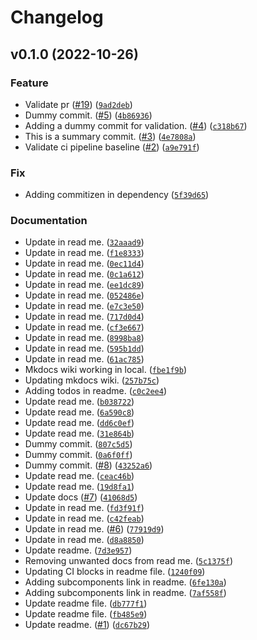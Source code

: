 # Changelog

<!--next-version-placeholder-->

## v0.1.0 (2022-10-26)
### Feature
* Validate pr ([#19](https://github.com/pandalearnstocode/sample_components/issues/19)) ([`9ad2deb`](https://github.com/pandalearnstocode/sample_components/commit/9ad2deb436696a49c002674ba279eb6823dc20c7))
* Dummy commit. ([#5](https://github.com/pandalearnstocode/sample_components/issues/5)) ([`4b86936`](https://github.com/pandalearnstocode/sample_components/commit/4b86936b07c56896193e4651f8ef5fb4001261dc))
* Adding a dummy commit for validation. ([#4](https://github.com/pandalearnstocode/sample_components/issues/4)) ([`c318b67`](https://github.com/pandalearnstocode/sample_components/commit/c318b678ecfbc822fe7231a47fea0df9f979af31))
* This is a summary commit. ([#3](https://github.com/pandalearnstocode/sample_components/issues/3)) ([`4e7808a`](https://github.com/pandalearnstocode/sample_components/commit/4e7808a7d42a505837341e4ef7c78f29aa2d853f))
* Validate ci pipeline baseline ([#2](https://github.com/pandalearnstocode/sample_components/issues/2)) ([`a9e791f`](https://github.com/pandalearnstocode/sample_components/commit/a9e791f213683dc4849c570a7ff1fafebe218889))

### Fix
* Adding commitizen in dependency ([`5f39d65`](https://github.com/pandalearnstocode/sample_components/commit/5f39d65fa3bedb56f7a68189488612cb5fb60f0a))

### Documentation
* Update in read me. ([`32aaad9`](https://github.com/pandalearnstocode/sample_components/commit/32aaad94ec99275d1c0cef8134a200eec106ebb2))
* Update in read me. ([`f1e8333`](https://github.com/pandalearnstocode/sample_components/commit/f1e83335367e22f2ac639bcf7bc8fc9a4b4334c9))
* Update in read me. ([`0ec11d4`](https://github.com/pandalearnstocode/sample_components/commit/0ec11d4492681f229e00b53a7e45f17e7ac8664d))
* Update in read me. ([`0c1a612`](https://github.com/pandalearnstocode/sample_components/commit/0c1a612fb2e2f61aa1023bd529f1c6d1bcb1578b))
* Update in read me. ([`ee1dc89`](https://github.com/pandalearnstocode/sample_components/commit/ee1dc89ec4de4ab24959d54cfcc3eb9200ca1a0d))
* Update in read me. ([`052486e`](https://github.com/pandalearnstocode/sample_components/commit/052486e1389c97eed8abda7b669f91cde60cb0e1))
* Update in read me. ([`e7c3e50`](https://github.com/pandalearnstocode/sample_components/commit/e7c3e50000543da9810c04ce5e3f2059db0c81b4))
* Update in read me. ([`717d0d4`](https://github.com/pandalearnstocode/sample_components/commit/717d0d41d5d4ddd335cb3b608f79c6f8a925c4df))
* Update in read me. ([`cf3e667`](https://github.com/pandalearnstocode/sample_components/commit/cf3e6673d6b39d60be9745c27ed9bfbdcabc082d))
* Update in read me. ([`8998ba8`](https://github.com/pandalearnstocode/sample_components/commit/8998ba8ae2d67800d6040cb904917ddd886238ef))
* Update in read me. ([`595b1dd`](https://github.com/pandalearnstocode/sample_components/commit/595b1dda8eadfcb559d67587c5be8b8ec62f3553))
* Update in read me. ([`61ac785`](https://github.com/pandalearnstocode/sample_components/commit/61ac785e8deed2cb6c82c17b68065d560f6ec2c2))
* Mkdocs wiki working in local. ([`fbe1f9b`](https://github.com/pandalearnstocode/sample_components/commit/fbe1f9b0d2a7d0374d659fceec82cd7d8d91cf22))
* Updating mkdocs wiki. ([`257b75c`](https://github.com/pandalearnstocode/sample_components/commit/257b75c346cf2745fe7314fd424e602a979e35d0))
* Adding todos in readme. ([`c0c2ee4`](https://github.com/pandalearnstocode/sample_components/commit/c0c2ee40bdfd44a31ee8ff001fed16647244be1f))
* Update read me. ([`b038722`](https://github.com/pandalearnstocode/sample_components/commit/b03872207afa1e3c2c00670fb27b7144d0b7a553))
* Update read me. ([`6a590c8`](https://github.com/pandalearnstocode/sample_components/commit/6a590c8886b40b0b562a755c490e81def509d152))
* Update read me. ([`dd6c0ef`](https://github.com/pandalearnstocode/sample_components/commit/dd6c0ef44c2723ddac96b820a87771d983490442))
* Update read me. ([`31e864b`](https://github.com/pandalearnstocode/sample_components/commit/31e864be78fab7b5f56d929d7a3723716ee424d4))
* Dummy commit. ([`807c5d5`](https://github.com/pandalearnstocode/sample_components/commit/807c5d563290bf94006156b8e110f61a9140f780))
* Dummy commit. ([`0a6f0ff`](https://github.com/pandalearnstocode/sample_components/commit/0a6f0ff5cb19c48a4a79222b2d3b0dac6fbee124))
* Dummy commit. ([#8](https://github.com/pandalearnstocode/sample_components/issues/8)) ([`43252a6`](https://github.com/pandalearnstocode/sample_components/commit/43252a600025d19bd3b4f6566ad7dd531187298a))
* Update read me. ([`ceac46b`](https://github.com/pandalearnstocode/sample_components/commit/ceac46b49448e5303a3951e904b3ec3af7e1d012))
* Update read me. ([`19d8fa1`](https://github.com/pandalearnstocode/sample_components/commit/19d8fa12a70cbc72f466e2bf77b08c3447d6896a))
* Update docs ([#7](https://github.com/pandalearnstocode/sample_components/issues/7)) ([`41068d5`](https://github.com/pandalearnstocode/sample_components/commit/41068d545da42bfbe3942714e012a6353821f3f7))
* Update in read me. ([`fd3f91f`](https://github.com/pandalearnstocode/sample_components/commit/fd3f91fcefb32e7dd9b908f921fadc3d7ead5c50))
* Update in read me. ([`c42feab`](https://github.com/pandalearnstocode/sample_components/commit/c42feab6fa647b21d53286d3ac3e8af1855adc0f))
* Update in read me. ([#6](https://github.com/pandalearnstocode/sample_components/issues/6)) ([`77919d9`](https://github.com/pandalearnstocode/sample_components/commit/77919d9600ba7f4f96a5604f1a581dd9f8ae2a6b))
* Update in read me. ([`d8a8850`](https://github.com/pandalearnstocode/sample_components/commit/d8a8850a6f34f16ed5bbf20b8ca34be0a39840fd))
* Update readme. ([`7d3e957`](https://github.com/pandalearnstocode/sample_components/commit/7d3e95718ff862ca964e2af639d5523127d40065))
* Removing unwanted docs from read me. ([`5c1375f`](https://github.com/pandalearnstocode/sample_components/commit/5c1375f8924b38c0c74fd2f523a65260d6293856))
* Updating CI blocks in readme file. ([`1240f09`](https://github.com/pandalearnstocode/sample_components/commit/1240f09f3f419a5dbba7882261cd9ffc60f0b615))
* Adding subcomponents link in readme. ([`6fe130a`](https://github.com/pandalearnstocode/sample_components/commit/6fe130a6543d61ebb144ecd48647852613300ddd))
* Adding subcomponents link in readme. ([`7af558f`](https://github.com/pandalearnstocode/sample_components/commit/7af558fd4c02d9d4261092f0e674b1ba10ebe566))
* Update readme file. ([`db777f1`](https://github.com/pandalearnstocode/sample_components/commit/db777f14430fc7e27780ba0960234c687b45d0b4))
* Update readme file. ([`fb485e9`](https://github.com/pandalearnstocode/sample_components/commit/fb485e9b04032ffa80dc8cde5d7262a221631106))
* Update readme. ([#1](https://github.com/pandalearnstocode/sample_components/issues/1)) ([`dc67b29`](https://github.com/pandalearnstocode/sample_components/commit/dc67b290644cb72ee970c125bad31146d88b8d84))
